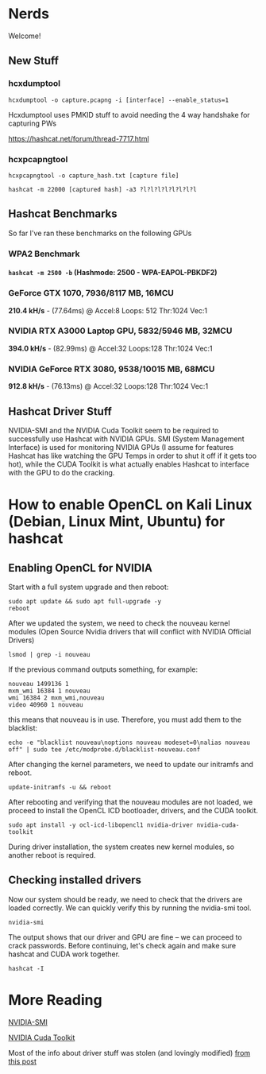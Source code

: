 # Nerds
Welcome!

## New Stuff

### hcxdumptool

```
hcxdumptool -o capture.pcapng -i [interface] --enable_status=1
```

Hcxdumptool uses PMKID stuff to avoid needing the 4 way handshake for capturing PWs

https://hashcat.net/forum/thread-7717.html

### hcxpcapngtool

```
hcxpcapngtool -o capture_hash.txt [capture file]
```

```
hashcat -m 22000 [captured hash] -a3 ?l?l?l?l?l?l?l?l
```

## Hashcat Benchmarks

So far I've ran these benchmarks on the following GPUs
### WPA2 Benchmark
#### `hashcat -m 2500 -b` (Hashmode: 2500 - WPA-EAPOL-PBKDF2)

### GeForce GTX 1070, 7936/8117 MB, 16MCU
**210.4 kH/s** - (77.64ms) @ Accel:8 Loops: 512 Thr:1024 Vec:1

### NVIDIA RTX A3000 Laptop GPU, 5832/5946 MB, 32MCU
**394.0 kH/s** - (82.99ms) @ Accel:32 Loops:128 Thr:1024 Vec:1

### NVIDIA GeForce RTX 3080, 9538/10015 MB, 68MCU
**912.8 kH/s** - (76.13ms) @ Accel:32 Loops:128 Thr:1024 Vec:1

## Hashcat Driver Stuff

NVIDIA-SMI and the NVIDIA Cuda Toolkit seem to be required to successfully use Hashcat with NVIDIA GPUs. SMI (System Management Interface) is used for monitoring NVIDIA GPUs (I assume for features Hashcat has like watching the GPU Temps in order to shut it off if it gets too hot), while the CUDA Toolkit is what actually enables Hashcat to interface with the GPU to do the cracking.

# How to enable OpenCL on Kali Linux (Debian, Linux Mint, Ubuntu) for hashcat

## Enabling OpenCL for NVIDIA

Start with a full system upgrade and then reboot:
```
sudo apt update && sudo apt full-upgrade -y
reboot
```

After we updated the system, we need to check the nouveau kernel modules (Open Source Nvidia drivers that will conflict with NVIDIA Official Drivers)

```
lsmod | grep -i nouveau
```

If the previous command outputs something, for example:
```
nouveau 1499136 1
mxm_wmi 16384 1 nouveau
wmi 16384 2 mxm_wmi,nouveau
video 40960 1 nouveau
```
this means that nouveau is in use. Therefore, you must add them to the blacklist:

```
echo -e "blacklist nouveau\noptions nouveau modeset=0\nalias nouveau off" | sudo tee /etc/modprobe.d/blacklist-nouveau.conf
```

After changing the kernel parameters, we need to update our initramfs and reboot.
```
update-initramfs -u && reboot
```

After rebooting and verifying that the nouveau modules are not loaded, we proceed to install the OpenCL ICD bootloader, drivers, and the CUDA toolkit.
```
sudo apt install -y ocl-icd-libopencl1 nvidia-driver nvidia-cuda-toolkit
```
During driver installation, the system creates new kernel modules, so another reboot is required.

## Checking installed drivers

Now our system should be ready, we need to check that the drivers are loaded correctly. We can quickly verify this by running the nvidia-smi tool.
```
nvidia-smi
```

The output shows that our driver and GPU are fine – we can proceed to crack passwords. Before continuing, let's check again and make sure hashcat and CUDA work together.
```
hashcat -I
```

# More Reading

[NVIDIA-SMI](https://developer.nvidia.com/nvidia-system-management-interface)

[NVIDIA Cuda Toolkit](https://developer.nvidia.com/cuda-toolkit)

Most of the info about driver stuff was stolen (and lovingly modified) [from this post](https://miloserdov.org/?p=4726)
